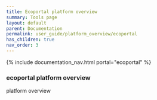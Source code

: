 ```yaml
---
title: Ecoportal platform overview
summary: Tools page
layout: default
parent: Documentation
permalink: user_guide/platform_overview/ecoportal
has_children: true
nav_order: 3
---
```


{% include documentation_nav.html portal="ecoportal" %}

### ecoportal platform overview

platform overview